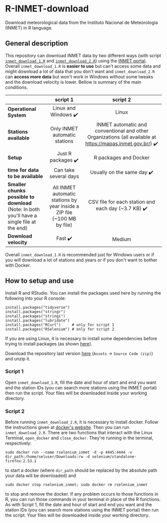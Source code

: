 # R-INMET-download

Download meteorological data from the Instituto Nacional de Meteorologia (INMET) in R language.

## General description

This repository can download INMET data by two different ways (with script [`inmet_download_1.R`](https://github.com/rodrigolustosa/R-INMET-download/blob/main/inmet_download_1.R) and [`inmet_download_2.R`](https://github.com/rodrigolustosa/R-INMET-download/blob/main/inmet_download_2.R)) using the [INMET portal](https://portal.inmet.gov.br/). Overall `inmet_download_1.R` is **easier to use** but can't access some data and might download a lot of data that you don't want and `inmet_download_2.R` can **access more data** but won't work in Windows without some tweaks and the download velocity is lower. Bellow is summary of the main conditions.

|    |  script 1 |  script 2 |
|----------|:------:|:------:|
| **Operational System**                  | Linux and Windows :heavy_check_mark:            | Linux |
| **Stations available**                  | Only INMET automatic stations | INMET automatic and conventional and other Organizations (all available at https://mapas.inmet.gov.br/) :heavy_check_mark: |
| **Setup**                  | Just R packages :heavy_check_mark:            | R packages and Docker |
| **time for data to be available**       | Can take several days         | Usually on the same day :heavy_check_mark:|
| **Smaller chunks possible to download** (Note: In both you'll have a single file at the end)  | All INMET automatic stations by year inside a ZIP file (~100 MB by file) | CSV file for each station and each day (~3.7 KB) :heavy_check_mark: |
| **Download velocity**                   | Fast :heavy_check_mark:                         | Medium |

Overall `inmet_download_1.R` is recommended just for Windows users or if you will download a lot of stations and years or if you don't want to bother with Docker. 

## How to setup and use

Install R and RStudio. You can install the packages used here by running the following into your R console:
```
install.packages("tidyverse")
install.packages("stringr")
install.packages("stringi")
install.packages("lubridate")
install.packages("RCurl")     # only for script 1
install.packages("RSelenium") # only for script 2
```
If you are using Linux, it is necessary to install some dependencies before trying to install packages (as shown [here](https://blog.zenggyu.com/en/post/2018-01-29/installing-r-r-packages-e-g-tidyverse-and-rstudio-on-ubuntu-linux/)).

Download the repository last version [here](https://github.com/rodrigolustosa/R-INMET-download/releases) (`Assets` -> `Source Code (zip)`) and unzip it.


### Script 1

Open `inmet_download_1.R`, fill the date and hour of start and end you want and the station IDs (you can search more stations using the INMET portal) then run the script. Your files will be downloaded inside your working directory. 

### Script 2

Before running `inmet_download_2.R`, it is necessary to install docker. Follow the instructions given at [docker's website](https://docs.docker.com/engine/install/ubuntu/). Then you can run `inmet_download_2.R`. There are two functions that interact with the Linux Terminal, `open_docker` and `close_docker`. They're running in the terminal, respectively:
```
sudo docker run --name rselenium_inmet -d -p 4445:4444 -v dir_path:/home/seluser/Downloads:rw -d selenium/standalone-firefox:2.53.1
```
to start a docker (where `dir_path` should be replaced by the absolute path your data will be downloaded) and
```
sudo docker stop rselenium_inmet; sudo docker rm rselenium_inmet
```
to stop and remove the docker. If any problem occurs to those functions in R, you can run those commands in your terminal in place of the R functions. As with Script 1, fill the date and hour of start and end you want and the station IDs (you can search more stations using the INMET portal) then run the script. Your files will be downloaded inside your working directory. 
